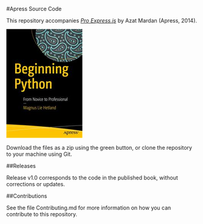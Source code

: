 #Apress Source Code

This repository accompanies [*Pro Express.js*](http://www.apress.com/9781484200384) by Azat Mardan (Apress, 2014).

![Cover image](9781484200384.jpg)

Download the files as a zip using the green button, or clone the repository to your machine using Git.

##Releases

Release v1.0 corresponds to the code in the published book, without corrections or updates.

##Contributions

See the file Contributing.md for more information on how you can contribute to this repository.
